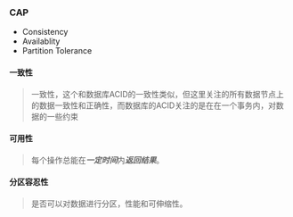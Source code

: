 ### CAP
- Consistency
- Availablity
- Partition Tolerance

#### 一致性
> 一致性，这个和数据库ACID的一致性类似，但这里关注的所有数据节点上的数据一致性和正确性，而数据库的ACID关注的是在在一个事务内，对数据的一些约束

#### 可用性
> 每个操作总能在***一定时间***内***返回结果***。

#### 分区容忍性
> 是否可以对数据进行分区，性能和可伸缩性。


